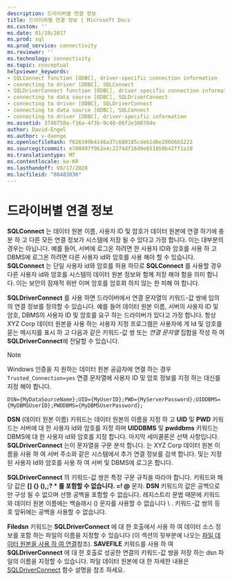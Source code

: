 ```yaml
---
description: 드라이버별 연결 정보
title: 드라이버별 연결 정보 | Microsoft Docs
ms.custom: ''
ms.date: 01/19/2017
ms.prod: sql
ms.prod_service: connectivity
ms.reviewer: ''
ms.technology: connectivity
ms.topic: conceptual
helpviewer_keywords:
- SQLConnect function [ODBC], driver-specific connection information
- connecting to driver [ODBC], SQLConnect
- SQLDriverConnect function [ODBC], driver specific connection information
- connecting to data source [ODBC], SQLDriverConnect
- connecting to driver [ODBC], SQLDriverConnect
- connecting to data source [ODBC], SQLConnect
- connecting to driver [ODBC], driver-specific information
ms.assetid: 3748758a-f16a-4f3b-9c40-06f2e300704e
author: David-Engel
ms.author: v-daenge
ms.openlocfilehash: f026349b4146a37c680185cdeb1d6e2066665222
ms.sourcegitcommit: e700497f962e4c2274df16d9e651059b42ff1a10
ms.translationtype: MT
ms.contentlocale: ko-KR
ms.lasthandoff: 08/17/2020
ms.locfileid: "88483036"
---
```

# <a name="driver-specific-connection-information"></a>드라이버별 연결 정보
**SQLConnect** 는 데이터 원본 이름, 사용자 ID 및 암호가 데이터 원본에 연결 하기에 충분 하 고 다른 모든 연결 정보가 시스템에 저장 될 수 있다고 가정 합니다. 이는 대부분의 경우는 아닙니다. 예를 들어, 서버에 로그온 하려면 한 사용자 ID와 암호를 사용 하 고 DBMS에 로그온 하려면 다른 사용자 id와 암호를 사용 해야 할 수 있습니다. **SQLConnect** 는 단일 사용자 id와 암호를 허용 하므로 **SQLConnect** 를 사용할 경우 다른 사용자 id와 암호를 시스템의 데이터 원본 정보와 함께 저장 해야 함을 의미 합니다. 이는 보안의 잠재적 위반 이며 암호를 암호화 하지 않는 한 피해 야 합니다.  
  
 **SQLDriverConnect** 를 사용 하면 드라이버에서 연결 문자열의 키워드-값 쌍에 임의의 연결 정보를 정의할 수 있습니다. 예를 들어 데이터 원본 이름, 서버의 사용자 ID 및 암호, DBMS의 사용자 ID 및 암호를 요구 하는 드라이버가 있다고 가정 합니다. 항상 XYZ Corp 데이터 원본을 사용 하는 사용자 지정 프로그램은 사용자에 게 Id 및 암호를 묻는 메시지를 표시 하 고 다음과 같은 키워드-값 쌍 또는 *연결 문자열* 집합을 작성 하 여 **SQLDriverConnect**에 전달할 수 있습니다.  
  
> [!NOTE]  
>  Windows 인증을 지 원하는 데이터 원본 공급자에 연결 하는 경우 `Trusted_Connection=yes` 연결 문자열에 사용자 ID 및 암호 정보를 지정 하는 대신를 지정 해야 합니다.  
  
```  
DSN={MyDataSourceName};UID={MyUserID};PWD={MyServerPassword};UIDDBMS={MyDBMSUserID};PWDDBMS={MyDBMSUserPassword};  
```  
  
 **DSN** (데이터 원본 이름) 키워드는 데이터 원본의 이름을 지정 하 고 **UID** 및 **PWD** 키워드는 서버에 대 한 사용자 Id와 암호를 지정 하며 **UIDDBMS** 및 **pwddbms** 키워드는 DBMS에 대 한 사용자 id와 암호를 지정 합니다. 마지막 세미콜론은 선택 사항입니다. **SQLDriverConnect** 는이 문자열을 구문 분석 합니다. 는 XYZ Corp 데이터 원본 이름을 사용 하 여 서버 주소와 같은 시스템에서 추가 연결 정보를 검색 합니다. 및는 지정 된 사용자 Id와 암호를 사용 하 여 서버 및 DBMS에 로그온 합니다.  
  
 **SQLDriverConnect** 의 키워드-값 쌍은 특정 구문 규칙을 따라야 합니다. 키워드와 해당 값은 **[] {} (),;? \* 를 포함할 수 없습니다. =! @** 문자. **DSN** 키워드의 값은 공백으로만 구성 될 수 없으며 선행 공백을 포함할 수 없습니다. 레지스트리 문법 때문에 키워드와 데이터 원본 이름에는 백슬래시 () 문자를 사용할 수 없습니다 \\ . 키워드-값 쌍의 등호 앞뒤에는 공백을 사용할 수 없습니다.  
  
 **Filedsn** 키워드는 **SQLDriverConnect** 에 대 한 호출에서 사용 하 여 데이터 소스 정보를 포함 하는 파일의 이름을 지정할 수 있습니다 (이 섹션의 뒷부분에 나오는 [파일 데이터 원본을 사용 하 여 연결](../../../odbc/reference/develop-app/connecting-using-file-data-sources.md)참조). **SAVEFILE** 키워드를 사용 하 여 **SQLDriverConnect** 에 대 한 호출로 성공한 연결의 키워드-값 쌍을 저장 하는 dsn 파일의 이름을 지정할 수 있습니다. 파일 데이터 원본에 대 한 자세한 내용은 [SQLDriverConnect](../../../odbc/reference/syntax/sqldriverconnect-function.md) 함수 설명을 참조 하세요.
